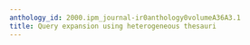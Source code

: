 ```yaml
---
anthology_id: 2000.ipm_journal-ir0anthology0volumeA36A3.1
title: Query expansion using heterogeneous thesauri
---
```


